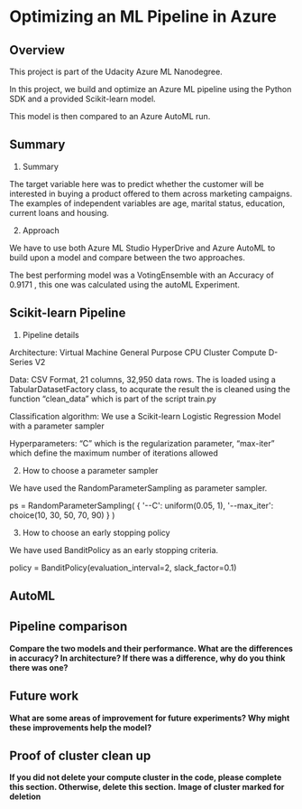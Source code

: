 # Optimizing an ML Pipeline in Azure

## Overview
This project is part of the Udacity Azure ML Nanodegree.

In this project, we build and optimize an Azure ML pipeline using the Python SDK and a provided Scikit-learn model.

This model is then compared to an Azure AutoML run.

## Summary

1) Summary

The target variable here was to predict whether the customer will be interested in buying a product offered to them across marketing campaigns. The examples of independent variables are age, marital status, education, current loans and housing. 

2) Approach

We have to use both Azure ML Studio HyperDrive and Azure AutoML to build upon a model and compare between the two approaches.

The best performing model was a VotingEnsemble with an Accuracy of 0.9171 , this one was calculated using the autoML Experiment.

## Scikit-learn Pipeline

1) Pipeline details

Architecture: Virtual Machine General Purpose CPU Cluster Compute D-Series V2

Data: CSV Format, 21 columns, 32,950 data rows. The is loaded using a TabularDatasetFactory class, to acqurate the result the is cleaned using the function “clean_data” which is part of the script train.py

Classification algorithm: We use a Scikit-learn Logistic Regression Model with a parameter sampler

Hyperparameters: “C” which is the regularization parameter, “max-iter” which define the maximum number of iterations allowed

2) How to choose a parameter sampler

We have used the RandomParameterSampling as parameter sampler.

ps = RandomParameterSampling( { '--C': uniform(0.05, 1), '--max_iter': choice(10, 30, 50, 70, 90) } )

3) How to choose an early stopping policy

We have used BanditPolicy as an early stopping criteria.

policy = BanditPolicy(evaluation_interval=2, slack_factor=0.1)

## AutoML

## Pipeline comparison
**Compare the two models and their performance. What are the differences in accuracy? In architecture? If there was a difference, why do you think there was one?**

## Future work
**What are some areas of improvement for future experiments? Why might these improvements help the model?**

## Proof of cluster clean up
**If you did not delete your compute cluster in the code, please complete this section. Otherwise, delete this section.**
**Image of cluster marked for deletion**

